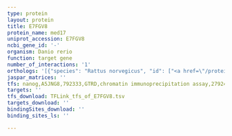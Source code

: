 ```yaml
---
type: protein
layout: protein
title: E7FGV8
protein_name: med17
uniprot_accession: E7FGV8
ncbi_gene_id: '-'
organism: Danio rerio
function: target gene
number_of_interactions: '1'
orthologs: '[{"species": "Rattus norvegicus", "id": ["<a href=\"/protein/d4abu0\">D4ABU0</a>"]}]'
jaspar_matrices: ''
tfs: nanog,A5JNG8,792333,GTRD,chromatin immunoprecipitation assay,27924024%5Buid%5D,No
targets: ''
tfs_download: TFLink_tfs_of_E7FGV8.tsv
targets_download: ''
bindingSites_download: ''
binding_sites_ls: ''

---
```

